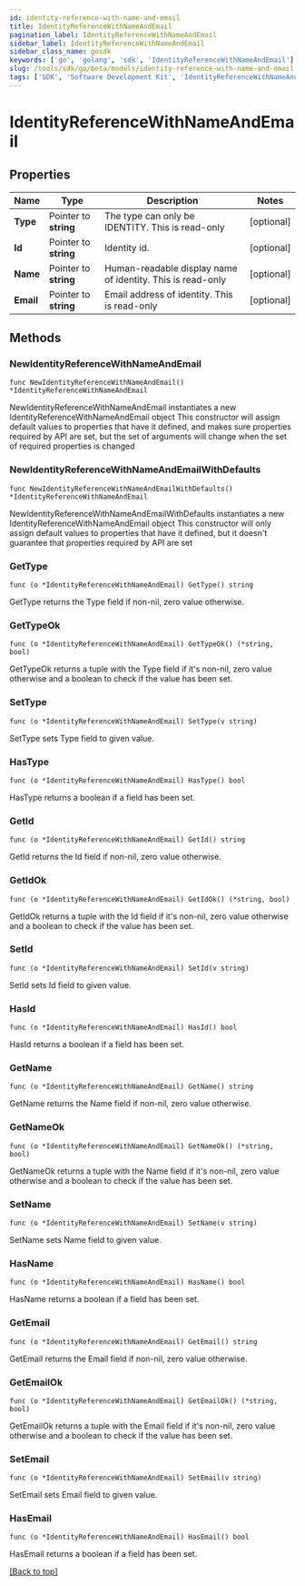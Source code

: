 ```yaml
---
id: identity-reference-with-name-and-email
title: IdentityReferenceWithNameAndEmail
pagination_label: IdentityReferenceWithNameAndEmail
sidebar_label: IdentityReferenceWithNameAndEmail
sidebar_class_name: gosdk
keywords: ['go', 'golang', 'sdk', 'IdentityReferenceWithNameAndEmail'] 
slug: /tools/sdk/go/beta/models/identity-reference-with-name-and-email
tags: ['SDK', 'Software Development Kit', 'IdentityReferenceWithNameAndEmail']
---
```


# IdentityReferenceWithNameAndEmail

## Properties

Name | Type | Description | Notes
------------ | ------------- | ------------- | -------------
**Type** |  Pointer to **string** | The type can only be IDENTITY. This is read-only | [optional] 
**Id** |  Pointer to **string** | Identity id. | [optional] 
**Name** |  Pointer to **string** | Human-readable display name of identity. This is read-only | [optional] 
**Email** |  Pointer to **string** | Email address of identity. This is read-only | [optional] 

## Methods

### NewIdentityReferenceWithNameAndEmail

`func NewIdentityReferenceWithNameAndEmail() *IdentityReferenceWithNameAndEmail`

NewIdentityReferenceWithNameAndEmail instantiates a new IdentityReferenceWithNameAndEmail object
This constructor will assign default values to properties that have it defined,
and makes sure properties required by API are set, but the set of arguments
will change when the set of required properties is changed

### NewIdentityReferenceWithNameAndEmailWithDefaults

`func NewIdentityReferenceWithNameAndEmailWithDefaults() *IdentityReferenceWithNameAndEmail`

NewIdentityReferenceWithNameAndEmailWithDefaults instantiates a new IdentityReferenceWithNameAndEmail object
This constructor will only assign default values to properties that have it defined,
but it doesn't guarantee that properties required by API are set

### GetType

`func (o *IdentityReferenceWithNameAndEmail) GetType() string`

GetType returns the Type field if non-nil, zero value otherwise.

### GetTypeOk

`func (o *IdentityReferenceWithNameAndEmail) GetTypeOk() (*string, bool)`

GetTypeOk returns a tuple with the Type field if it's non-nil, zero value otherwise
and a boolean to check if the value has been set.

### SetType

`func (o *IdentityReferenceWithNameAndEmail) SetType(v string)`

SetType sets Type field to given value.

### HasType

`func (o *IdentityReferenceWithNameAndEmail) HasType() bool`

HasType returns a boolean if a field has been set.

### GetId

`func (o *IdentityReferenceWithNameAndEmail) GetId() string`

GetId returns the Id field if non-nil, zero value otherwise.

### GetIdOk

`func (o *IdentityReferenceWithNameAndEmail) GetIdOk() (*string, bool)`

GetIdOk returns a tuple with the Id field if it's non-nil, zero value otherwise
and a boolean to check if the value has been set.

### SetId

`func (o *IdentityReferenceWithNameAndEmail) SetId(v string)`

SetId sets Id field to given value.

### HasId

`func (o *IdentityReferenceWithNameAndEmail) HasId() bool`

HasId returns a boolean if a field has been set.

### GetName

`func (o *IdentityReferenceWithNameAndEmail) GetName() string`

GetName returns the Name field if non-nil, zero value otherwise.

### GetNameOk

`func (o *IdentityReferenceWithNameAndEmail) GetNameOk() (*string, bool)`

GetNameOk returns a tuple with the Name field if it's non-nil, zero value otherwise
and a boolean to check if the value has been set.

### SetName

`func (o *IdentityReferenceWithNameAndEmail) SetName(v string)`

SetName sets Name field to given value.

### HasName

`func (o *IdentityReferenceWithNameAndEmail) HasName() bool`

HasName returns a boolean if a field has been set.

### GetEmail

`func (o *IdentityReferenceWithNameAndEmail) GetEmail() string`

GetEmail returns the Email field if non-nil, zero value otherwise.

### GetEmailOk

`func (o *IdentityReferenceWithNameAndEmail) GetEmailOk() (*string, bool)`

GetEmailOk returns a tuple with the Email field if it's non-nil, zero value otherwise
and a boolean to check if the value has been set.

### SetEmail

`func (o *IdentityReferenceWithNameAndEmail) SetEmail(v string)`

SetEmail sets Email field to given value.

### HasEmail

`func (o *IdentityReferenceWithNameAndEmail) HasEmail() bool`

HasEmail returns a boolean if a field has been set.


[[Back to top]](#) 


